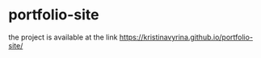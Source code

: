 # portfolio-site

the project is available at the link https://kristinavyrina.github.io/portfolio-site/
